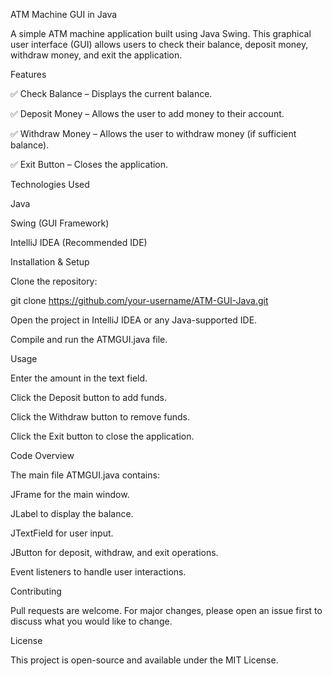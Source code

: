 ATM Machine GUI in Java

A simple ATM machine application built using Java Swing. This graphical user interface (GUI) allows users to check their balance, deposit money, withdraw money, and exit the application.

Features

✅ Check Balance – Displays the current balance.

✅ Deposit Money – Allows the user to add money to their account.

✅ Withdraw Money – Allows the user to withdraw money (if sufficient balance).

✅ Exit Button – Closes the application.

Technologies Used

Java

Swing (GUI Framework)

IntelliJ IDEA (Recommended IDE)

Installation & Setup

Clone the repository:

git clone https://github.com/your-username/ATM-GUI-Java.git

Open the project in IntelliJ IDEA or any Java-supported IDE.

Compile and run the ATMGUI.java file.

Usage

Enter the amount in the text field.

Click the Deposit button to add funds.

Click the Withdraw button to remove funds.

Click the Exit button to close the application.

Code Overview

The main file ATMGUI.java contains:

JFrame for the main window.

JLabel to display the balance.

JTextField for user input.

JButton for deposit, withdraw, and exit operations.

Event listeners to handle user interactions.

Contributing

Pull requests are welcome. For major changes, please open an issue first to discuss what you would like to change.

License

This project is open-source and available under the MIT License.

